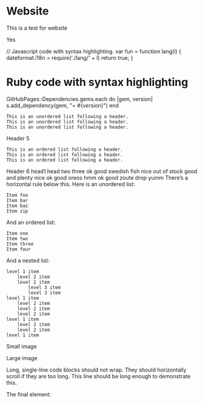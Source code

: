 # Website
This is a test for website


Yes


// Javascript code with syntax highlighting.
var fun = function lang(l) {
  dateformat.i18n = require('./lang/' + l)
  return true;
}


# Ruby code with syntax highlighting
GitHubPages::Dependencies.gems.each do |gem, version|
  s.add_dependency(gem, "= #{version}")
end



    This is an unordered list following a header.
    This is an unordered list following a header.
    This is an unordered list following a header.

Header 5

    This is an ordered list following a header.
    This is an ordered list following a header.
    This is an ordered list following a header.

Header 6
head1 	head two 	three
ok 	good swedish fish 	nice
out of stock 	good and plenty 	nice
ok 	good oreos 	hmm
ok 	good zoute drop 	yumm
There’s a horizontal rule below this.
Here is an unordered list:

    Item foo
    Item bar
    Item baz
    Item zip

And an ordered list:

    Item one
    Item two
    Item three
    Item four

And a nested list:

    level 1 item
        level 2 item
        level 2 item
            level 3 item
            level 3 item
    level 1 item
        level 2 item
        level 2 item
        level 2 item
    level 1 item
        level 2 item
        level 2 item
    level 1 item

Small image

Large image

Long, single-line code blocks should not wrap. They should horizontally scroll if they are too long. This line should be long enough to demonstrate this.

The final element.
